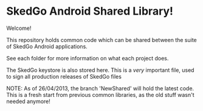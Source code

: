 SkedGo Android Shared Library!
=============================

Welcome!

This repository holds common code which can be shared between the suite of SkedGo Android applications.

See each folder for more information on what each project does.

The SkedGo keystore is also stored here. This is a *very* important file, used to sign all production releases of SkedGo files

NOTE: As of 26/04/2013, the branch 'NewShared' will hold the latest code. This is a fresh start from previous common libraries, as the old stuff wasn't needed anymore!

